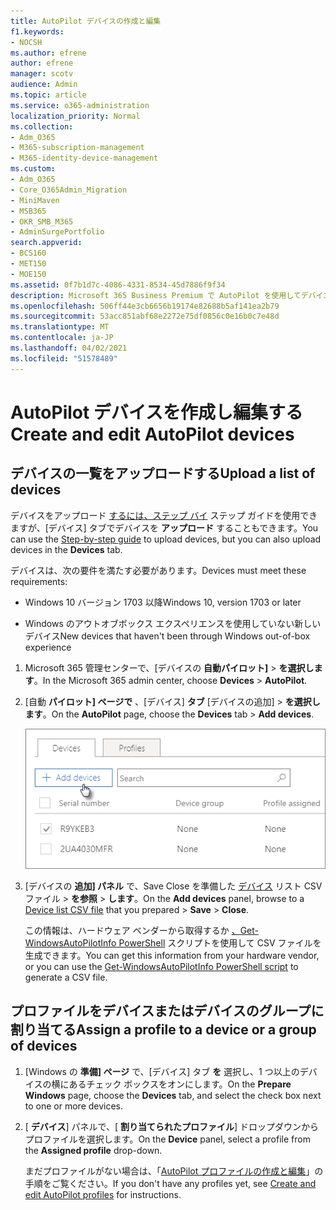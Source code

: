 ```yaml
---
title: AutoPilot デバイスの作成と編集
f1.keywords:
- NOCSH
ms.author: efrene
author: efrene
manager: scotv
audience: Admin
ms.topic: article
ms.service: o365-administration
localization_priority: Normal
ms.collection:
- Adm_O365
- M365-subscription-management
- M365-identity-device-management
ms.custom:
- Adm_O365
- Core_O365Admin_Migration
- MiniMaven
- MSB365
- OKR_SMB_M365
- AdminSurgePortfolio
search.appverid:
- BCS160
- MET150
- MOE150
ms.assetid: 0f7b1d7c-4086-4331-8534-45d7886f9f34
description: Microsoft 365 Business Premium で AutoPilot を使用してデバイスをアップロードする方法について説明します。 プロファイルは、デバイスまたはデバイスのグループに割り当てできます。
ms.openlocfilehash: 506ff44e3cb6656b19174e82688b5af141ea2b79
ms.sourcegitcommit: 53acc851abf68e2272e75df0856c0e16b0c7e48d
ms.translationtype: MT
ms.contentlocale: ja-JP
ms.lasthandoff: 04/02/2021
ms.locfileid: "51578489"
---
```

# <a name="create-and-edit-autopilot-devices"></a><span data-ttu-id="e853f-104">AutoPilot デバイスを作成し編集する</span><span class="sxs-lookup"><span data-stu-id="e853f-104">Create and edit AutoPilot devices</span></span>

## <a name="upload-a-list-of-devices"></a><span data-ttu-id="e853f-105">デバイスの一覧をアップロードする</span><span class="sxs-lookup"><span data-stu-id="e853f-105">Upload a list of devices</span></span>

<span data-ttu-id="e853f-106">デバイスをアップロード [するには、ステップ バイ](add-autopilot-devices-and-profile.md) ステップ ガイドを使用できますが、[デバイス] タブでデバイスを **アップロード** することもできます。</span><span class="sxs-lookup"><span data-stu-id="e853f-106">You can use the [Step-by-step guide](add-autopilot-devices-and-profile.md) to upload devices, but you can also upload devices in the **Devices** tab.</span></span> 
  
<span data-ttu-id="e853f-107">デバイスは、次の要件を満たす必要があります。</span><span class="sxs-lookup"><span data-stu-id="e853f-107">Devices must meet these requirements:</span></span>
  
- <span data-ttu-id="e853f-108">Windows 10 バージョン 1703 以降</span><span class="sxs-lookup"><span data-stu-id="e853f-108">Windows 10, version 1703 or later</span></span>
    
- <span data-ttu-id="e853f-109">Windows のアウトオブボックス エクスペリエンスを使用していない新しいデバイス</span><span class="sxs-lookup"><span data-stu-id="e853f-109">New devices that haven't been through Windows out-of-box experience</span></span>

1. <span data-ttu-id="e853f-110">Microsoft 365 管理センターで、[デバイスの **自動パイロット]** \> **を選択します**。</span><span class="sxs-lookup"><span data-stu-id="e853f-110">In the Microsoft 365 admin center, choose **Devices** \> **AutoPilot**.</span></span>
  
2. <span data-ttu-id="e853f-111">[自動 **パイロット] ページで** 、[デバイス] **タブ** [デバイスの追加] \> **を選択します**。</span><span class="sxs-lookup"><span data-stu-id="e853f-111">On the **AutoPilot** page, choose the **Devices** tab \> **Add devices**.</span></span>
    
    ![In the Devices tab, choose Add devices.](../media/6ba81e22-c873-40ad-8a72-ce64d15ea6ba.png)
  
3. <span data-ttu-id="e853f-113">[デバイスの **追加] パネル** で、Save Close を準備した [デバイス](../admin/misc/device-list.md) リスト CSV ファイル \> **を参照** \> **します**。</span><span class="sxs-lookup"><span data-stu-id="e853f-113">On the **Add devices** panel, browse to a [Device list CSV file](../admin/misc/device-list.md) that you prepared \> **Save** \> **Close**.</span></span>
    
    <span data-ttu-id="e853f-114">この情報は、ハードウェア ベンダーから取得するか [、Get-WindowsAutoPilotInfo PowerShell](https://www.powershellgallery.com/packages/Get-WindowsAutoPilotInfo) スクリプトを使用して CSV ファイルを生成できます。</span><span class="sxs-lookup"><span data-stu-id="e853f-114">You can get this information from your hardware vendor, or you can use the [Get-WindowsAutoPilotInfo PowerShell script](https://www.powershellgallery.com/packages/Get-WindowsAutoPilotInfo) to generate a CSV file.</span></span> 
    
## <a name="assign-a-profile-to-a-device-or-a-group-of-devices"></a><span data-ttu-id="e853f-115">プロファイルをデバイスまたはデバイスのグループに割り当てる</span><span class="sxs-lookup"><span data-stu-id="e853f-115">Assign a profile to a device or a group of devices</span></span>

1. <span data-ttu-id="e853f-116">[Windows の **準備] ページ** で、[デバイス] タブ **を** 選択し、1 つ以上のデバイスの横にあるチェック ボックスをオンにします。</span><span class="sxs-lookup"><span data-stu-id="e853f-116">On the **Prepare Windows** page, choose the **Devices** tab, and select the check box next to one or more devices.</span></span> 
    
2. <span data-ttu-id="e853f-117">[ **デバイス**] パネルで、[ **割り当てられたプロファイル**] ドロップダウンからプロファイルを選択します。</span><span class="sxs-lookup"><span data-stu-id="e853f-117">On the **Device** panel, select a profile from the **Assigned profile** drop-down.</span></span> 
    
    <span data-ttu-id="e853f-118">まだプロファイルがない場合は、「[AutoPilot プロファイルの作成と編集](create-and-edit-autopilot-profiles.md)」の手順をご覧ください。</span><span class="sxs-lookup"><span data-stu-id="e853f-118">If you don't have any profiles yet, see [Create and edit AutoPilot profiles](create-and-edit-autopilot-profiles.md) for instructions.</span></span> 

